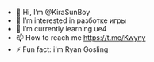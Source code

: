 - 👋 Hi, I’m @KiraSunBoy
- 👀 I’m interested in разботке игры
- 🌱 I’m currently learning ue4
- 📫 How to reach me https://t.me/Kwyny
- ⚡ Fun fact: i'm Ryan Gosling

<!---
KiraSunBoy/KiraSunBoy is a ✨ special ✨ repository because its `README.md` (this file) appears on your GitHub profile.
You can click the Preview link to take a look at your changes.
--->

